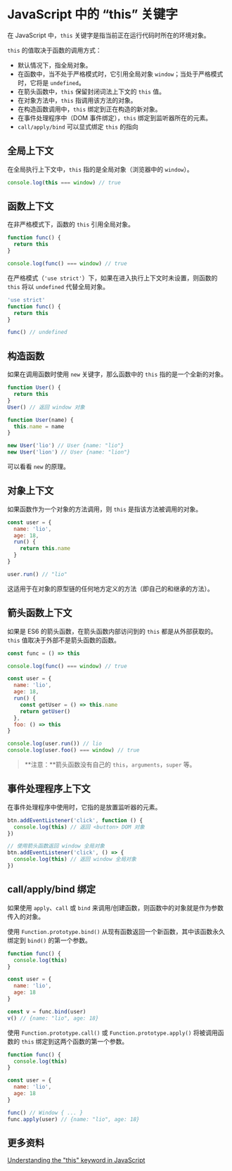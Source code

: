 # JavaScript 中的 “this” 关键字

在 JavaScript 中，`this` 关键字是指当前正在运行代码时所在的环境对象。

`this` 的值取决于函数的调用方式：

- 默认情况下，指全局对象。
- 在函数中，当不处于严格模式时，它引用全局对象 `window`；当处于严格模式时，它将是 `undefined`。
- 在箭头函数中，`this` 保留封闭词法上下文的 `this` 值。
- 在对象方法中，`this` 指调用该方法的对象。
- 在构造函数调用中，`this` 绑定到正在构造的新对象。
- 在事件处理程序中（DOM 事件绑定），`this` 绑定到监听器所在的元素。
- `call/apply/bind` 可以显式绑定 `this` 的指向

## 全局上下文

在全局执行上下文中，`this` 指的是全局对象（浏览器中的 `window`）。

```js
console.log(this === window) // true
```

## 函数上下文

在非严格模式下，函数的 `this` 引用全局对象。

```js
function func() {
  return this
}

console.log(func() === window) // true
```

在严格模式（`'use strict'`）下，如果在进入执行上下文时未设置，则函数的 `this` 将以 `undefined` 代替全局对象。

```js
'use strict'
function func() {
  return this
}

func() // undefined
```

## 构造函数

如果在调用函数时使用 `new` 关键字，那么函数中的 `this` 指的是一个全新的对象。

```js
function User() {
  return this
}
User() // 返回 window 对象

function User(name) {
  this.name = name
}

new User('lio') // User {name: "lio"}
new User('lion') // User {name: "lion"}
```

可以看看 `new` 的原理。

## 对象上下文

如果函数作为一个对象的方法调用，则 `this` 是指该方法被调用的对象。

```js
const user = {
  name: 'lio',
  age: 18,
  run() {
    return this.name
  }
}

user.run() // "lio"
```

这适用于在对象的原型链的任何地方定义的方法（即自己的和继承的方法）。

## 箭头函数上下文

如果是 ES6 的箭头函数，在箭头函数内部访问到的 `this` 都是从外部获取的。`this` 值取决于外部不是箭头函数的函数。

```js
const func = () => this

console.log(func() === window) // true

const user = {
  name: 'lio',
  age: 18,
  run() {
    const getUser = () => this.name
    return getUser()
  },
  foo: () => this
}

console.log(user.run()) // lio
console.log(user.foo() === window) // true
```

> **注意：**箭头函数没有自己的 `this`，`arguments`，`super` 等。

## 事件处理程序上下文

在事件处理程序中使用时，它指的是放置监听器的元素。

```js
btn.addEventListener('click', function () {
  console.log(this) // 返回 <button> DOM 对象
})

// 使用箭头函数返回 window 全局对象
btn.addEventListener('click', () => {
  console.log(this) // 返回 window 全局对象
})
```

## call/apply/bind 绑定

如果使用 `apply`、`call` 或 `bind` 来调用/创建函数，则函数中的对象就是作为参数传入的对象。

使用 `Function.prototype.bind()` 从现有函数返回一个新函数，其中该函数永久绑定到 `bind()` 的第一个参数。

```javascript
function func() {
  console.log(this)
}

const user = {
  name: 'lio',
  age: 18
}

const v = func.bind(user)
v() // {name: "lio", age: 18}
```

使用 `Function.prototype.call()` 或 `Function.prototype.apply()` 将被调用函数的 `this` 绑定到这两个函数的第一个参数。

```js
function func() {
  console.log(this)
}

const user = {
  name: 'lio',
  age: 18
}

func() // Window { ... }
func.apply(user) // {name: "lio", age: 18}
```

## 更多资料

[Understanding the "this" keyword in JavaScript](https://www.30secondsofcode.org/blog/s/javascript-this)

